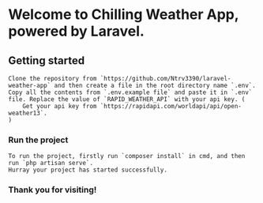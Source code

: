 # Welcome to Chilling Weather App, powered by Laravel.

## Getting started

    Clone the repository from `https://github.com/Ntrv3390/laravel-weather-app` and then create a file in the root directory name `.env`.
    Copy all the contents from `.env.example file` and paste it in `.env` file. Replace the value of `RAPID_WEATHER_API` with your api key. (
        Get your api key from `https://rapidapi.com/worldapi/api/open-weather13`.
    )

### Run the project

    To run the project, firstly run `composer install` in cmd, and then run `php artisan serve`.
    Hurray your project has started successfully.

### Thank you for visiting!
